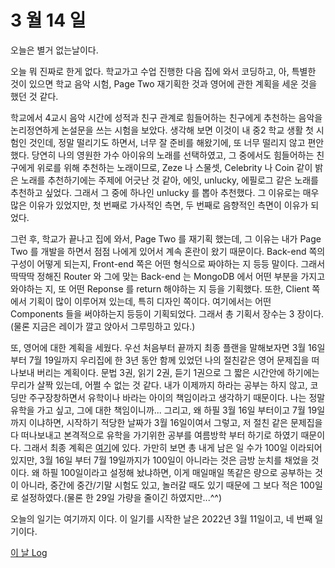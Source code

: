 # 3 월 14 일

오늘은 별거 없는날이다.

오늘 뭐 진짜로 한게 없다. 학교가고 수업 진행한 다음 집에 와서 코딩하고, 아, 특별한 것이 있으면 학교 음악 시험, Page Two 재기획한 것과 영어에 관한 계획을 세운 것을 했던 것 같다.

학교에서 4교시 음악 시간에 성적과 친구 관계로 힘들어하는 친구에게 추천하는 음악을 논리정연하게 논설문을 쓰는 시험을 보았다. 생각해 보면 이것이 내 중2 학교 생활 첫 시험인 것인데, 정말 떨리기도 하면서, 너무 잘 준비를 해왔기에, 또 너무 떨리지 않고 편안했다. 당연히 나의 영원한 가수 아이유의 노래를 선택하였고, 그 중에서도 힘들어하는 친구에게 위로를 위해 추천하는 노래이므로, Zeze 나 스물셋, Celebrity 나 Coin 같이 밝은 노래를 추천하기에는 주제에 어긋난 것 같아, 에잇, unlucky, 에필로그 같은 노래를 추천하고 싶었다. 그래서 그 중에 하나인 unlucky 를 뽑아 추천했다. 그 이유로는 매우 많은 이유가 있었지만, 첫 번째로 가사적인 측면, 두 번째로 음향적인 측면이 이유가 되었다.

그런 후, 학교가 끝나고 집에 와서, Page Two 를 재기획 했는데, 그 이유는 내가 Page Two 를 개발을 하면서 점점 나에게 있어서 계속 혼란이 왔기 때문이다. Back-end 쪽의 구성이 어떻게 되는지, Front-end 쪽은 어떤 형식으로 짜야하는 지 등등 말이다. 그래서 딱딱딱 정해진 Router 와 그에 맞는 Back-end 는 MongoDB 에서 어떤 부분을 가지고 와야하는 지, 또 어떤 Reponse 를 return 해야하는 지 등을 기획했다. 또한, Client 쪽에서 기획이 많이 이루어져 있는데, 특히 디자인 쪽이다. 여기에서는 어떤 Components 들을 써야하는지 등등이 기획되었다. 그래서 총 기획서 장수는 3 장이다.(물론 지금은 레이가 깔고 앉아서 그루밍하고 있다.)

또, 영어에 대한 계획을 세웠다. 우선 처음부터 끝까지 최종 플랜을 말해보자면 3월 16일 부터 7월 19일까지 우리집에 한 3년 동안 함께 있었던 나의 절친같은 영어 문제집을 떠나보내 버리는 계획이다. 문법 3권, 읽기 2권, 듣기 1권으로 그 짧은 시간안에 하기에는 무리가 살짝 있는데, 어쩔 수 없는 것 같다. 내가 이제까지 하라는 공부는 하지 않고, 코딩만 주구장창하면서 유학이나 바라는 아이의 책임이라고 생각하기 때문이다. 나는 정말 유학을 가고 싶고, 그에 대한 책임이니까... 그리고, 왜 하필 3월 16일 부터이고 7월 19일까지 이냐하면, 시작하기 적당한 날짜가 3월 16일이여서 그렇고, 저 절친 같은 문제집을 다 떠나보내고 본격적으로 유학을 가기위한 공부를 여름방학 부터 하기로 하였기 때문이다. 그래서 최종 계획은 [여기](../../../roadmap/roadmap.md)에 있다. 가만히 보면 총 내게 남은 일 수가 100일 이라되어있지만, 3월 16일 부터 7월 19일까지가 100일이 아니라는 것은 금방 눈치를 채었을 것이다. 왜 하필 100일이라고 설정해 놨냐하면, 이게 매일매일 똑같은 량으로 공부하는 것이 아니라, 중간에 중간/기말 시험도 있고, 놀러갈 때도 있기 때문에 그 보다 적은 100일로 설정하였다.(물론 한 29일 가량을 줄이긴 하였지만...^^)

오늘의 일기는 여기까지 이다. 이 일기를 시작한 날은 2022년 3월 11일이고, 네 번째 일기이다.

[이 날 Log](../../../logs/2022/3/14.md)
